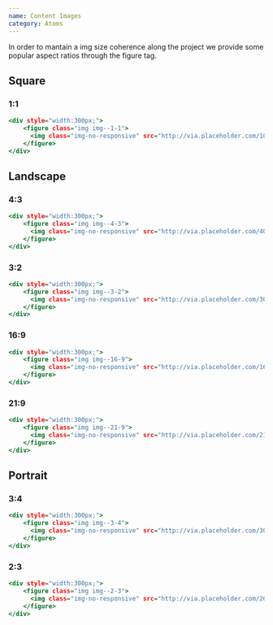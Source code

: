 ```yaml
---
name: Content Images
category: Atoms
---
```


In order to mantain a img size coherence along the project we provide some popular aspect ratios through the figure tag.

## Square

### 1:1

```img.html
<div style="width:300px;">
	<figure class="img img--1-1">
	  <img class="img-no-responsive" src="http://via.placeholder.com/100x100/" alt="">
	</figure>
</div>
```

## Landscape

### 4:3

```43.html
<div style="width:300px;">
	<figure class="img img--4-3">
	  <img class="img-no-responsive" src="http://via.placeholder.com/400x300/" alt="">
	</figure>
</div>
```

### 3:2

```32.html
<div style="width:300px;">
	<figure class="img img--3-2">
	  <img class="img-no-responsive" src="http://via.placeholder.com/300x200/" alt="">
	</figure>
</div>
```

### 16:9

```169.html
<div style="width:300px;">
	<figure class="img img--16-9">
	  <img class="img-no-responsive" src="http://via.placeholder.com/160x90/" alt="">
	</figure>
</div>
```

### 21:9

```219.html
<div style="width:300px;">
	<figure class="img img--21-9">
	  <img class="img-no-responsive" src="http://via.placeholder.com/210x90/" alt="">
	</figure>
</div>
```

## Portrait

### 3:4

```34.html
<div style="width:300px;">
	<figure class="img img--3-4">
	  <img class="img-no-responsive" src="http://via.placeholder.com/300x400/" alt="">
	</figure>
</div>
```

### 2:3

```23.html
<div style="width:300px;">
	<figure class="img img--2-3">
	  <img class="img-no-responsive" src="http://via.placeholder.com/200x300/" alt="">
	</figure>
</div>
```
